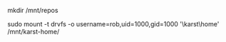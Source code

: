 mkdir /mnt/repos

sudo mount -t drvfs -o username=rob,uid=1000,gid=1000 '\\karst\home' /mnt/karst-home/